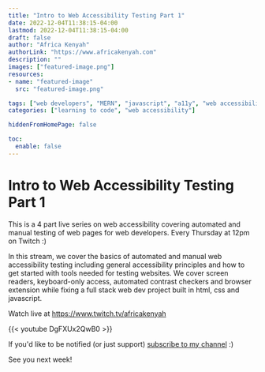 ```yaml
---
title: "Intro to Web Accessibility Testing Part 1"
date: 2022-12-04T11:38:15-04:00
lastmod: 2022-12-04T11:38:15-04:00
draft: false
author: "Africa Kenyah"
authorLink: "https://www.africakenyah.com"
description: ""
images: ["featured-image.png"]
resources:
- name: "featured-image"
  src: "featured-image.png"

tags: ["web developers", "MERN", "javascript", "a11y", "web accessibility"]
categories: ["learning to code", "web accessibility"]

hiddenFromHomePage: false

toc:
  enable: false
---
```

# Intro to Web Accessibility Testing Part 1

This is a 4 part live series on web accessibility covering automated and manual testing of web pages for web developers. Every Thursday at 12pm on Twitch :)

In this stream, we cover the basics of automated and manual web accessibility testing including general accessibility principles and how to get started with tools needed for testing websites. We cover screen readers, keyboard-only access, automated contrast checkers and browser extension while fixing a full stack web dev project built in html, css and javascript.  

Watch live at https://www.twitch.tv/africakenyah


{{< youtube DgFXUx2QwB0 >}}

If you'd like to be notified (or just support) [subscribe to my channel](https://www.youtube.com/channel/UCiaMi-uLijoOEPT0lfaQCvw) :) 
 
See you next week!